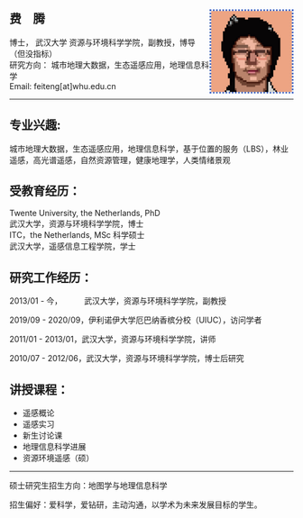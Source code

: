 ## 费&ensp;&ensp;腾 [<img src='img\icon.jpg' style=' float:right; width:150px;height: px'/>](http://47.101.135.251:4396/#/)   


博士， 武汉大学 资源与环境科学学院，副教授，博导（但没指标）  
研究方向： 城市地理大数据，生态遥感应用，地理信息科学  
Email: feiteng[at]whu.edu.cn  

---

## 专业兴趣: 
城市地理大数据，生态遥感应用，地理信息科学，基于位置的服务（LBS），林业遥感，高光谱遥感，自然资源管理，健康地理学，人类情绪景观


## 受教育经历：

Twente University, the Netherlands, PhD    
武汉大学，资源与环境科学学院，博士  
ITC，the Netherlands, MSc 科学硕士  
武汉大学，遥感信息工程学院，学士  

## 研究工作经历：

2013/01 - 今，&ensp;&ensp;&ensp;&ensp;&ensp;
武汉大学，资源与环境科学学院，副教授  

2019/09 - 2020/09，伊利诺伊大学厄巴纳香槟分校（UIUC），访问学者  

2011/01 - 2013/01，武汉大学，资源与环境科学学院，讲师  

2010/07 - 2012/06，武汉大学，资源与环境科学学院，博士后研究  

## 讲授课程：

- 遥感概论
- 遥感实习
- 新生讨论课
- 地理信息科学进展
- 资源环境遥感（硕）

---

硕士研究生招生方向：地图学与地理信息科学 

招生偏好：爱科学，爱钻研，主动沟通，以学术为未来发展目标的学生。
